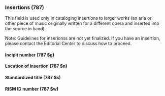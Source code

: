 ### Insertions (787)

This field is used only in cataloging insertions to larger works (an aria or other piece of music originally written for a different opera and inserted into the source in hand).

Note: Guidelines for inserionss are not yet finalized. If you have an insertion, please contact the Editorial Center to discuss how to proceed.

#### Incipit number (787 $g)

#### Location of insertion (787 $n)

#### Standardized title (787 $s)

#### RISM ID number (787 $w)